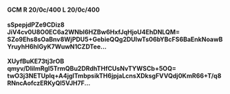 #### GCM R 20/0c/400 L 20/0c/400
**sSpepjdPZe9CDiz8**<br/>**JiV4cv0U8O0EC6a2WNbI6HZBw6HxfJqHjoU4EhDNLQM=**<br/>**SZo9Ehs8sOaBnv8WjPDU5+GebieQQg2DUlwTs06bYBcFS6BaEnkNoawBYruyhH6hIGyK7WuwN1CZDTee...**<br/><br/>
**XUyfBuKE73tj3rOB**<br/>**qmyv/DliImRgl5TrmQBu2DRdhTHfCUsNvTYWSCb+5OQ=**<br/>**twO3j3NETUplq+A4jglTmbpsikTH6jpjaLcnsXDksgFVVQdj0KmR66+T/q8RNncAofczERKyQl5VJH7F...**